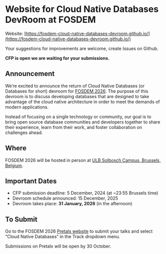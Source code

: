 # Website for Cloud Native Databases DevRoom at FOSDEM

Website: [https://fosdem-cloud-native-databases-devroom.github.io/](https://fosdem-cloud-native-databases-devroom.github.io/)

Your suggestions for improvements are welcome, create Issues on Github.

**CFP is open we are waiting for your submissions.**

## Announcement

We’re excited to announce the return of Cloud Native Databases (or Databases for short) devroom for [FOSDEM
2026](https://fosdem.org/2026/). The purpose of this devroom is to discuss developing databases that are designed to take advantage of the cloud native architecture in order to meet the demands of modern applications.


Instead of focusing on a single technology or community, our goal is to
bring open source database communities and developers together to share
their experience, learn from their work, and foster collaboration on
challenges ahead.

## Where

FOSDEM 2026 will be hosted in person at [ULB Solbosch Campus, Brussels, Belgium](https://fosdem.org/2026/practical/transportation/).

## Important Dates

*   CFP submission deadline: 5 December, 2024 (at ~23:55 Brussels time)
*   Devroom schedule announced: 15 December, 2025
*   Devroom takes place: **31 January, 2026** (in the afternoon)

## To Submit

Go to the FOSDEM 2026 [Pretalx website](https://pretalx.fosdem.org/fosdem-2026/cfp) to submit your talks and
select “Cloud Native Databases” in the Track dropdown menu. 

Submissions on Pretalx will be open by 30 October.
